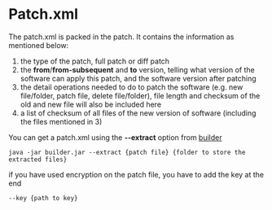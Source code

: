 # Patch.xml #

The patch.xml is packed in the patch. It contains the information as mentioned below:
1. the type of the patch, full patch or diff patch
2. the **from**/**from-subsequent** and **to** version, telling what version of the software can apply this patch, and the software version after patching
3. the detail operations needed to do to patch the software (e.g. new file/folder, patch file, delete file/folder), file length and checksum of the old and new file will also be included here
4. a list of checksum of all files of the new version of software (including the files mentioned in 3)


You can get a patch.xml using the **--extract** option from [builder](https://github.com/cws1989/software-updater/blob/master/wiki/Overview.md#31-builder)
```
java -jar builder.jar --extract {patch file} {folder to store the extracted files}
```
if you have used encryption on the patch file, you have to add the key at the end
```
--key {path to key}
```
